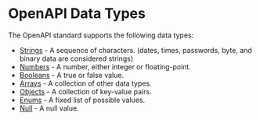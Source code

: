 # OpenAPI Data Types

The OpenAPI standard supports the following data types:

- [Strings](/openapi/schemas/strings) - A sequence of characters. (dates, times, passwords, byte, and binary data are considered strings)
- [Numbers](/openapi/schemas/numbers) - A number, either integer or floating-point.
- [Booleans](/openapi/schemas/booleans) - A true or false value.
- [Arrays](/openapi/schemas/arrays) - A collection of other data types.
- [Objects](/openapi/schemas/objects) - A collection of key-value pairs.
- [Enums](/openapi/schemas/enums) - A fixed list of possible values.
- [Null](/openapi/schemas/null) - A null value.
